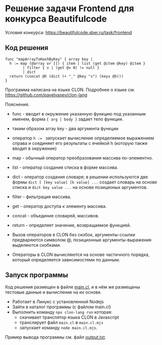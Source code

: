 # Решение задачи Frontend для конкурса Beautifulcode

Условия конкурса: https://beautifulcode.sber.ru/task/frontend

## Код решения
```
func "mapArrayToHashByKey" { array key |
  h := map (@array or []) { item | list (get @item @key) @item }
        | filter { v | (get @v 0) != null }
        | dict
  return (concat @h (dict (+ "_" @key "s") (keys @h)))
}
```

Программа написана на языке CLON.
Подробнее о языке см. https://github.com/pavelvasev/clon-lang

Пояснения.
* func - вводит в окружение указанную функцию под указанным именем,
форма `{ arg | body }` задает тело функции.
* таким образом array key - два аргумента функции
* оператор `h := ` запускает вычисление определяемое выражением справа и соединяет его результаты с ячейкой h (которую также вводит в окружение)
* map - обычный оператор преобразования массива по-элементно.
* list - оператор создания списка в форме массива.
* dict - оператор создания словаря; в решении используются две формы `dict [ [key value] [k value] ...` создает словарь на основе списка и `dict key value ...` на основе позиционых аргументов.
* filter - фильтрация массива.
* get - оператор доступа к элементу массива.
* concat - объединие словарей, массивов.
* return - определяет значение, возвращаемое функцией.

* Вызов операторов в CLON без скобок, аргументы-ссылки предваряются символом @, позиционные аргументы-выражения выделяются скобками.
* Операторы в CLON вычисляются на основе частичного порядка, который определяется зависимостями по данным.

## Запуск программы

Код решения размещен в файле [main.cl](main.cl), и в нём же размещены тестовые данные и вычисление на их основе.
 
* Работает в Линукс с установленной Nodejs
* Зайти в каталог программы (с файлом main.cl)
* Выполнить команду `npx clon-lang run` которая:
  - скачивает транслятор языка CLON в Javascript
  - транслирует файл `main.cl` в `main.cl.mjs`
  - запускает команду `node main.cl.mjs`.

Пример вывода программы см. файл [output.txt](output.txt).